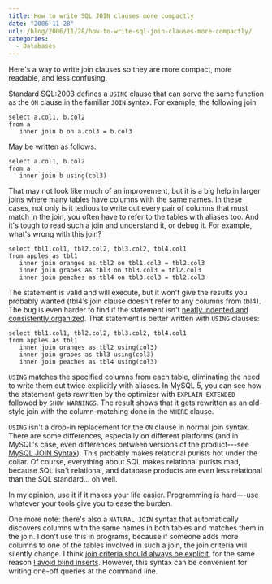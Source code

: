 ```yaml
---
title: How to write SQL JOIN clauses more compactly
date: "2006-11-28"
url: /blog/2006/11/28/how-to-write-sql-join-clauses-more-compactly/
categories:
  - Databases
---
```

Here's a way to write join clauses so they are more compact, more readable, and less confusing.

Standard SQL:2003 defines a `USING` clause that can serve the same function as the `ON` clause in the familiar `JOIN` syntax. For example, the following join

```
select a.col1, b.col2
from a
   inner join b on a.col3 = b.col3
```

May be written as follows:

```
select a.col1, b.col2
from a
   inner join b using(col3)
```

That may not look like much of an improvement, but it is a big help in larger joins where many tables have columns with the same names. In these cases, not only is it tedious to write out every pair of columns that must match in the join, you often have to refer to the tables with aliases too. And it's tough to read such a join and understand it, or debug it. For example, what's wrong with this join?

```
select tbl1.col1, tbl2.col2, tbl3.col2, tbl4.col1
from apples as tbl1
   inner join oranges as tbl2 on tbl1.col3 = tbl2.col3
   inner join grapes as tbl3 on tbl3.col3 = tbl2.col3
   inner join peaches as tbl4 on tbl3.col3 = tbl2.col3
```

The statement is valid and will execute, but it won't give the results you probably wanted (tbl4&#8242;s join clause doesn't refer to any columns from tbl4). The bug is even harder to find if the statement isn't [neatly indented and consistently organized](/blog/2006/04/26/sql-coding-standards/). That statement is better written with `USING` clauses:

```
select tbl1.col1, tbl2.col2, tbl3.col2, tbl4.col1
from apples as tbl1
   inner join oranges as tbl2 using(col3)
   inner join grapes as tbl3 using(col3)
   inner join peaches as tbl4 using(col3)
```

`USING` matches the specified columns from each table, eliminating the need to write them out twice explicitly with aliases. In MySQL 5, you can see how the statement gets rewritten by the optimizer with `EXPLAIN EXTENDED` followed by `SHOW WARNINGS`. The result shows that it gets rewritten as an old-style join with the column-matching done in the `WHERE` clause.

`USING` isn't a drop-in replacement for the `ON` clause in normal join syntax. There are some differences, especially on different platforms (and in MySQL's case, even differences between versions of the product---see [MySQL JOIN Syntax](http://dev.mysql.com/doc/refman/4.1/en/join.html)). This probably makes relational purists hot under the collar. Of course, everything about SQL makes relational purists mad, because SQL isn't relational, and database products are even less relational than the SQL standard... oh well.

In my opinion, use it if it makes your life easier. Programming is hard---use whatever your tools give you to ease the burden.

One more note: there's also a `NATURAL JOIN` syntax that automatically discovers columns with the same names in both tables and matches them in the join. I don't use this in programs, because if someone adds more columns to one of the tables involved in such a join, the join criteria will silently change. I think [join criteria should always be explicit](/blog/2006/04/26/sql-coding-standards/), for the same reason [I avoid blind inserts](/blog/2006/07/07/what-is-a-sql-blind-insert/). However, this syntax can be convenient for writing one-off queries at the command line.


